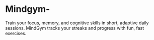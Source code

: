 # Mindgym-
Train your focus, memory, and cognitive skills in short, adaptive daily sessions. MindGym tracks your streaks and progress with fun, fast exercises.
